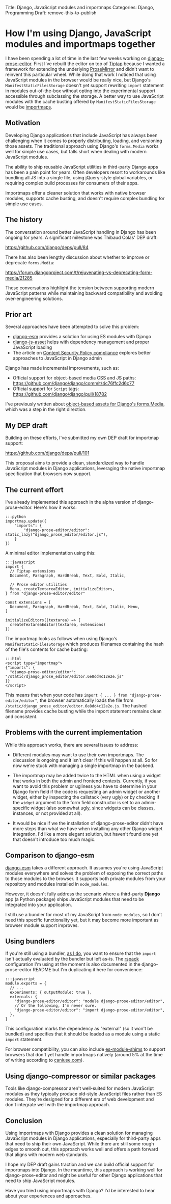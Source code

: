 Title: Django, JavaScript modules and importmaps
Categories: Django, Programming
Draft: remove-this-to-publish

# How I'm using Django, JavaScript modules and importmaps together

I have been spending a lot of time in the last few weeks working on
[django-prose-editor](https://github.com/matthiask/django-prose-editor/). First
I've rebuilt the editor on top of
[Tiptap](https://406.ch/writing/rebuilding-django-prose-editor-from-the-ground-up/)
because I wanted a framework for extending the underlying
[ProseMirror](https://prosemirror.net/) and didn't want to reinvent this
particular wheel. While doing that work I noticed that using JavaScript modules
in the browser would be really nice, but Django's `ManifestStaticFilesStorage`
doesn't yet support rewriting `import` statement in modules out-of-the-box
without opting into the experimental support accessible through subclassing the
storage. A better way to use JavaScript modules with the cache busting offered
by `ManifestStaticFilesStorage` would be
[importmaps](https://developer.mozilla.org/en-US/docs/Web/HTML/Element/script/type/importmap).

## Motivation

Developing Django applications that include JavaScript has always been challenging when it comes to properly distributing, loading, and versioning those assets. The traditional approach using Django's `forms.Media` works well for simple use cases, but falls short when dealing with modern JavaScript modules.

The ability to ship reusable JavaScript utilities in third-party Django apps has been a pain point for years. Often developers resort to workarounds like bundling all JS into a single file, using jQuery-style global variables, or requiring complex build processes for consumers of their apps.

Importmaps offer a cleaner solution that works with native browser modules, supports cache busting, and doesn't require complex bundling for simple use cases.

## The history

The conversation around better JavaScript handling in Django has been ongoing for years. A significant milestone was Thibaud Colas' DEP draft:

https://github.com/django/deps/pull/84

There has also been lengthy discussion about whether to improve or deprecate `forms.Media`:

https://forum.djangoproject.com/t/rejuvenating-vs-deprecating-form-media/21285

These conversations highlight the tension between supporting modern JavaScript patterns while maintaining backward compatibility and avoiding over-engineering solutions.

## Prior art

Several approaches have been attempted to solve this problem:

- [django-esm](https://github.com/codingjoe/django-esm) provides a solution for using ES modules with Django
- [django-js-asset](https://github.com/matthiask/django-js-asset/) helps with dependency management and proper JavaScript loading
- The article on [Content Security Policy compliance](https://406.ch/writing/django-admin-apps-and-content-security-policy-compliance/) explores better approaches to JavaScript in Django admin

Django has made incremental improvements, such as:
- Official support for object-based media CSS and JS paths: https://github.com/django/django/commit/4c76ffc2d6c77
- Official support for `Script` tags: https://github.com/django/django/pull/18782

I've previously written about [object-based assets for Django's forms.Media](https://406.ch/writing/object-based-assets-for-django-s-forms-media/), which was a step in the right direction.

## My DEP draft

Building on these efforts, I've submitted my own DEP draft for importmap support:

https://github.com/django/deps/pull/101

This proposal aims to provide a clean, standardized way to handle JavaScript modules in Django applications, leveraging the native importmap specification that browsers now support.

## The current effort

I've already implemented this approach in the alpha version of django-prose-editor. Here's how it works:

    :::python
    importmap.update({
        "imports": {
            "django-prose-editor/editor": static_lazy("django_prose_editor/editor.js"),
        }
    })

A minimal editor implementation using this:

    :::javascript
    import {
      // Tiptap extensions
      Document, Paragraph, HardBreak, Text, Bold, Italic,

      // Prose editor utilities
      Menu, createTextareaEditor, initializeEditors,
    } from "django-prose-editor/editor"

    const extensions = [
      Document, Paragraph, HardBreak, Text, Bold, Italic, Menu,
    ]

    initializeEditors((textarea) => {
      createTextareaEditor(textarea, extensions)
    })

The importmap looks as follows when using Django's `ManifestStaticFilesStorage`
which produces filenames containing the hash of the file's contents for cache
busting:

    :::html
    <script type="importmap">
    {"imports": {
      "django-prose-editor/editor": "/static/django_prose_editor/editor.6e8dd4c12e2e.js"
    }}
    </script>

This means that when your code has `import { ... } from "django-prose-editor/editor"`, the browser automatically loads the file from `/static/django_prose_editor/editor.6e8dd4c12e2e.js`. The hashed filename provides cache busting while the import statement remains clean and consistent.

## Problems with the current implementation

While this approach works, there are several issues to address:


- Different modules may want to use their own importmaps. The discussion is ongoing and it isn't clear if this will happen at all. So for now we're stuck with managing a single importmap in the backend.

- The importmap may be added twice to the HTML when using a widget that works in both the admin and frontend contexts. Currently, if you want to avoid this problem or ugliness you have to determine in your Django form field if the code is requesting an admin widget or another widget, either by inspecting the callstack (very ugly) or by checking if the `widget` argument to the form field constructor is set to an admin-specific widget (also somewhat ugly, since widgets can be classes, instances, or not provided at all).

- It would be nice if we the installation of django-prose-editor didn't have more steps than what we have when installing any other Django widget integration. I'd like a more elegant solution, but haven't found one yet that doesn't introduce too much magic.

## Comparison to django-esm

[django-esm](https://github.com/codingjoe/django-esm) takes a different approach. It assumes you're using JavaScript modules everywhere and solves the problem of exposing the correct paths to those modules to the browser. It supports both private modules from your repository and modules installed in `node_modules`.

However, it doesn't fully address the scenario where a third-party **Django** app (a Python package) ships JavaScript modules that need to be integrated into your application.

I still use a bundler for most of my JavaScript from `node_modules`, so I don't need this specific functionality yet, but it may become more important as browser module support improves.

## Using bundlers

If you're still using a bundler, [as I do](https://rspack.dev/), you want to
ensure that the `import` isn't actually evaluated by the bundler but left
as-is. The [rspack](https://rspack.dev/) configuration I'm using at the moment
is also documented in the django-prose-editor README but I'm duplicating it
here for convenience:

    :::javascript
    module.exports = {
      // ...
      experiments: { outputModule: true },
      externals: {
        "django-prose-editor/editor": "module django-prose-editor/editor",
        // Or the following, I'm never sure.
        "django-prose-editor/editor": "import django-prose-editor/editor",
      },
    }

This configuration marks the dependency as "external" (so it won't be bundled) and specifies that it should be loaded as a module using a static `import` statement.

For browser compatibility, you can also include [es-module-shims](https://github.com/guybedford/es-module-shims) to support browsers that don't yet handle importmaps natively (around 5% at the time of writing according to [caniuse.com](https://caniuse.com/import-maps)).

## Using django-compressor or similar packages

Tools like django-compressor aren't well-suited for modern JavaScript modules as they typically produce old-style JavaScript files rather than ES modules. They're designed for a different era of web development and don't integrate well with the importmap approach.

## Conclusion

Using importmaps with Django provides a clean solution for managing JavaScript modules in Django applications, especially for third-party apps that need to ship their own JavaScript. While there are still some rough edges to smooth out, this approach works well and offers a path forward that aligns with modern web standards.

I hope my DEP draft gains traction and we can build official support for importmaps into Django. In the meantime, this approach is working well for django-prose-editor and might be useful for other Django applications that need to ship JavaScript modules.

Have you tried using importmaps with Django? I'd be interested to hear about your experiences and approaches.
